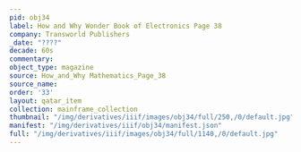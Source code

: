 ```yaml
---
pid: obj34
label: How and Why Wonder Book of Electronics Page 38
company: Transworld Publishers
_date: "????"
decade: 60s
commentary:
object_type: magazine
source: How_and_Why Mathematics_Page_38
source_name:
order: '33'
layout: qatar_item
collection: mainframe_collection
thumbnail: "/img/derivatives/iiif/images/obj34/full/250,/0/default.jpg"
manifest: "/img/derivatives/iiif/obj34/manifest.json"
full: "/img/derivatives/iiif/images/obj34/full/1140,/0/default.jpg"
---
```

